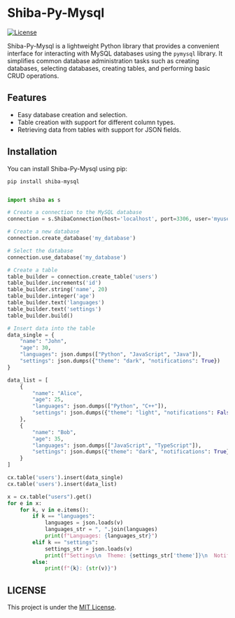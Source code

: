 # Shiba-Py-Mysql

[![License](https://img.shields.io/badge/license-MIT-blue.svg?style=flat-square)](https://github.com/ShibaRoPinoo/Shiba-Py-Mysql/blob/main/LICENSE)

Shiba-Py-Mysql is a lightweight Python library that provides a convenient interface for interacting with MySQL databases using the `pymysql` library. It simplifies common database administration tasks such as creating databases, selecting databases, creating tables, and performing basic CRUD operations.

## Features

- Easy database creation and selection.
- Table creation with support for different column types.
- Retrieving data from tables with support for JSON fields.

## Installation

You can install Shiba-Py-Mysql using pip:

```shell
pip install shiba-mysql
```

```python

import shiba as s

# Create a connection to the MySQL database
connection = s.ShibaConnection(host='localhost', port=3306, user='myuser', password='mypassword')

# Create a new database
connection.create_database('my_database')

# Select the database
connection.use_database('my_database')

# Create a table
table_builder = connection.create_table('users')
table_builder.increments('id')
table_builder.string('name', 20)
table_builder.integer('age')
table_builder.text('languages')
table_builder.text('settings')
table_builder.build()
```

```python
# Insert data into the table
data_single = {
    "name": "John",
    "age": 30,
    "languages": json.dumps(["Python", "JavaScript", "Java"]),
    "settings": json.dumps({"theme": "dark", "notifications": True})
}

data_list = [
    {
        "name": "Alice",
        "age": 25,
        "languages": json.dumps(["Python", "C++"]),
        "settings": json.dumps({"theme": "light", "notifications": False})
    },
    {
        "name": "Bob",
        "age": 35,
        "languages": json.dumps(["JavaScript", "TypeScript"]),
        "settings": json.dumps({"theme": "dark", "notifications": True})
    }
]

cx.table('users').insert(data_single)
cx.table('users').insert(data_list)

x = cx.table("users").get()
for e in x:
    for k, v in e.items():
        if k == "languages":
            languages = json.loads(v)
            languages_str = ", ".join(languages)
            print(f"Languages: {languages_str}")
        elif k == "settings":
            settings_str = json.loads(v)
            print(f"Settings\n  Theme: {settings_str['theme']}\n  Notifications: {settings_str['notifications']}")
        else:
            print(f"{k}: {str(v)}")
```

## LICENSE

This project is under the [MIT License](https://github.com/ShibaRoPinoo/Shiba-Py-Mysql/blob/main/LICENSE).